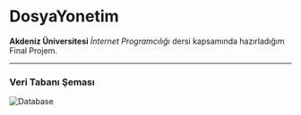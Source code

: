 # DosyaYonetim

**Akdeniz Üniversitesi** _İnternet Programcılığı_ dersi kapsamında hazırladığım Final Projem.
 
---
### Veri Tabanı Şeması
![Database](![DosyaYonetimDb](https://github.com/alkanmert/DosyaYonetim/assets/73124727/d0d0c31d-a43b-43b2-8ed4-c0fbeb706d82))
